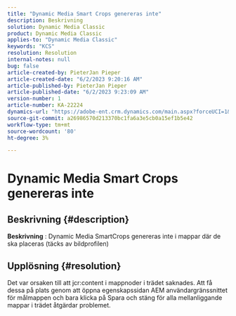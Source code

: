 ```yaml
---
title: "Dynamic Media Smart Crops genereras inte"
description: Beskrivning
solution: Dynamic Media Classic
product: Dynamic Media Classic
applies-to: "Dynamic Media Classic"
keywords: "KCS"
resolution: Resolution
internal-notes: null
bug: false
article-created-by: PieterJan Pieper
article-created-date: "6/2/2023 9:20:16 AM"
article-published-by: PieterJan Pieper
article-published-date: "6/2/2023 9:23:09 AM"
version-number: 1
article-number: KA-22224
dynamics-url: "https://adobe-ent.crm.dynamics.com/main.aspx?forceUCI=1&pagetype=entityrecord&etn=knowledgearticle&id=5d084fae-2601-ee11-8f6e-6045bd006e5a"
source-git-commit: a26986570d213370bc1fa6a3e5cb0a15ef1b5e42
workflow-type: tm+mt
source-wordcount: '80'
ht-degree: 3%

---
```


# Dynamic Media Smart Crops genereras inte

## Beskrivning {#description}


<b>Beskrivning</b> : Dynamic Media SmartCrops genereras inte i mappar där de ska placeras (täcks av bildprofilen)


## Upplösning {#resolution}


Det var orsaken till att jcr:content i mappnoder i trädet saknades. Att få dessa på plats genom att öppna egenskapssidan AEM användargränssnittet för målmappen och bara klicka på Spara och stäng för alla mellanliggande mappar i trädet åtgärdar problemet.
